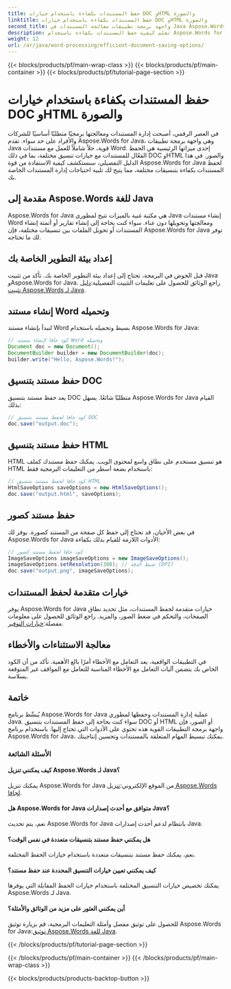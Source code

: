 ```yaml
---
title: حفظ المستندات بكفاءة باستخدام خيارات DOC وHTML والصورة
linktitle: حفظ المستندات بكفاءة باستخدام خيارات DOC وHTML والصورة
second_title: واجهة برمجة تطبيقات معالجة المستندات في Java Aspose.Words
description: تعلم كيفية حفظ المستندات بكفاءة باستخدام Aspose.Words for Java. يغطي هذا الدليل خطوة بخطوة خيارات DOC وHTML والصور، مما يعزز مهاراتك في إدارة المستندات.
weight: 12
url: /ar/java/word-processing/efficient-document-saving-options/
---
```


{{< blocks/products/pf/main-wrap-class >}}
{{< blocks/products/pf/main-container >}}
{{< blocks/products/pf/tutorial-page-section >}}

# حفظ المستندات بكفاءة باستخدام خيارات DOC وHTML والصورة

في العصر الرقمي، أصبحت إدارة المستندات ومعالجتها برمجيًا متطلبًا أساسيًا للشركات والأفراد على حد سواء. تقدم Aspose.Words for Java، وهي واجهة برمجة تطبيقات Java قوية، حلاً شاملاً للعمل مع مستندات Word. إحدى ميزاتها الرئيسية هي الحفظ الفعّال للمستندات مع خيارات تنسيق مختلفة، بما في ذلك DOC وHTML والصور. في هذا الدليل التفصيلي، سنستكشف كيفية الاستفادة من قوة Aspose.Words for Java لحفظ المستندات بكفاءة بتنسيقات مختلفة، مما يتيح لك تلبية احتياجات إدارة المستندات الخاصة بك.


## مقدمة إلى Aspose.Words للغة Java

Aspose.Words for Java هي مكتبة غنية بالميزات تتيح لمطوري Java إنشاء مستندات Word ومعالجتها وتحويلها دون عناء. سواء كنت بحاجة إلى إنشاء تقارير أو أتمتة إنشاء المستندات أو تحويل الملفات بين تنسيقات مختلفة، فإن Aspose.Words for Java توفر لك ما تحتاجه.

## إعداد بيئة التطوير الخاصة بك

قبل الخوض في البرمجة، تحتاج إلى إعداد بيئة التطوير الخاصة بك. تأكد من تثبيت Java وAspose.Words for Java. راجع الوثائق للحصول على تعليمات التثبيت التفصيلية:[دليل تثبيت Aspose.Words لـ Java](https://releases.aspose.com/words/java/).

## إنشاء مستند Word وتحميله

لنبدأ بإنشاء مستند Word بسيط وتحميله باستخدام Aspose.Words for Java:

```java
// كود جافا لإنشاء مستند Word وتحميله
Document doc = new Document();
DocumentBuilder builder = new DocumentBuilder(doc);
builder.write("Hello, Aspose.Words!");
```

## حفظ مستند بتنسيق DOC

يعد حفظ مستند بتنسيق DOC متطلبًا شائعًا. يسهل Aspose.Words for Java القيام بذلك:

```java
// كود جافا لحفظ مستند بتنسيق DOC
doc.save("output.doc");
```

## حفظ مستند بتنسيق HTML

HTML هو تنسيق مستخدم على نطاق واسع لمحتوى الويب. يمكنك حفظ مستندك كملف HTML باستخدام بضعة أسطر من التعليمات البرمجية فقط:

```java
// كود جافا لحفظ مستند بتنسيق HTML
HtmlSaveOptions saveOptions = new HtmlSaveOptions();
doc.save("output.html", saveOptions);
```

## حفظ مستند كصور

في بعض الأحيان، قد تحتاج إلى حفظ كل صفحة من المستند كصورة. يوفر لك Aspose.Words for Java الأدوات اللازمة للقيام بذلك بكفاءة:

```java
// كود جافا لحفظ مستند كصور
ImageSaveOptions imageSaveOptions = new ImageSaveOptions();
imageSaveOptions.setResolution(300); // ضبط الدقة (DPI)
doc.save("output.png", imageSaveOptions);
```

## خيارات متقدمة لحفظ المستندات

 يوفر Aspose.Words for Java خيارات متقدمة لحفظ المستندات، مثل تحديد نطاق الصفحات، والتحكم في ضغط الصور، والمزيد. راجع الوثائق للحصول على معلومات مفصلة:[خيارات التوفير](https://reference.aspose.com/words/java/com.aspose.words/saveoptions/).

## معالجة الاستثناءات والأخطاء

في التطبيقات الواقعية، يعد التعامل مع الأخطاء أمرًا بالغ الأهمية. تأكد من أن الكود الخاص بك يتضمن آليات التعامل مع الأخطاء المناسبة للتعامل مع المواقف غير المتوقعة بسلاسة.

## خاتمة

يُبسِّط برنامج Aspose.Words for Java عملية إدارة المستندات وحفظها لمطوري Java. سواء كنت بحاجة إلى حفظ المستندات بتنسيق DOC أو HTML أو الصور، فإن واجهة برمجة التطبيقات القوية هذه تحتوي على الأدوات التي تحتاج إليها. باستخدام برنامج Aspose.Words for Java، يمكنك تبسيط المهام المتعلقة بالمستندات وتحسين إنتاجيتك.

### الأسئلة الشائعة

#### كيف يمكنني تنزيل Aspose.Words لـ Java؟

 يمكنك تنزيل Aspose.Words for Java من الموقع الإلكتروني:[تنزيل Aspose.Words لجافا](https://releases.aspose.com/words/java/).

#### هل Aspose.Words for Java متوافق مع أحدث إصدارات Java؟

نعم، يتم تحديث Aspose.Words for Java بانتظام لدعم أحدث إصدارات Java.

#### هل يمكنني حفظ مستند بتنسيقات متعددة في نفس الوقت؟

نعم، يمكنك حفظ مستند بتنسيقات متعددة باستخدام خيارات الحفظ المختلفة.

#### كيف يمكنني تعيين خيارات التنسيق المحددة عند حفظ مستند؟

يمكنك تخصيص خيارات التنسيق المختلفة باستخدام خيارات الحفظ المقابلة التي يوفرها Aspose.Words لـ Java.

#### أين يمكنني العثور على مزيد من الوثائق والأمثلة؟

 للحصول على توثيق مفصل وأمثلة التعليمات البرمجية، قم بزيارة توثيق Aspose.Words for Java:[توثيق Aspose.Words للغة Java](https://reference.aspose.com/words/java/).

{{< /blocks/products/pf/tutorial-page-section >}}

{{< /blocks/products/pf/main-container >}}
{{< /blocks/products/pf/main-wrap-class >}}

{{< blocks/products/products-backtop-button >}}
